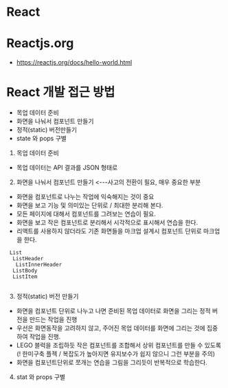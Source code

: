 # React

# Reactjs.org 
- <https://reactjs.org/docs/hello-world.html>

# React 개발 접근 방법 
- 목업 데이터 준비 
- 화면을 나눠서 컴포넌트 만들기 
- 정적(static) 버전만들기
- state 와 pops 구별 


 1. 목업 데이터 준비 
 - 목업 데이터는 API 결과를 JSON 형태로 
 
 2. 화면을 나눠서 컴포넌트 만들기 <---사고의 전환이 필요, 매우 중요한 부분
 - 화면을 컴포넌트로 나누는 작업에 익숙해지는 것이 중요
 - 화면을 보고 기능 및 의미있는 단위로 / 최대한 분리해 본다. 
 - 모든 페이지에 대해서 컴포넌트를 그려보는 연습이 필요. 
 - 화면을 보고 작은 컴포넌트로 분리해서 시각적으로 표시해서 연습을 한다. 
 - 리액트를 사용하지 않더라도 기존 화면들을 마크업 설계시 컴포넌트 단위로 마크업을 한다. 
 
 
 ```
  List
   ListHeader
    ListInnerHeader
   ListBody
   ListItem
   
 ```  
 
 3. 정적(static) 버전 만들기 
 - 화면을 컴포넌트 단위로 나누고 나면 준비된 목업 데이터로 화면을 그리는 정적 버전을 만드는 작업을 진행  
 - 우선은 화면동작을 고려하지 않고, 주어진 목업 데이터를 화면에 그리는 것에 집중하여 작업을 진행.
 - LEGO 블럭을 조립하듯 작은 컴포넌트를 조합해서 상위 컴포넌트를 만들 수 있도록
 (! 한미구축 플젝 / 복잡도가 높아지면 유지보수가 쉽지 않으니 그런 부분을 주의)
 -  화면을 컴포넌트단위로 쪼개는 연습을 그림을 그리듯이 반복적으로 학습한다. 
 
 
 4. stat 와 props 구별 
 
 
 
 
 
 
